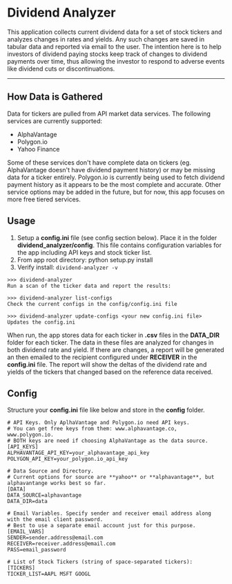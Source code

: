 # Dividend Analyzer

This application collects current dividend data for a set of stock tickers and analyzes changes in rates and yields. Any such changes are saved in tabular data and reported via email to the user. The intention here is to help investors of dividend paying stocks keep track of changes to dividend payments over time, thus allowing the investor to respond to adverse events like dividend cuts or discontinuations.

---------------

## How Data is Gathered

Data for tickers are pulled from API market data services. The following services are currently supported:
- AlphaVantage
- Polygon\.io
- Yahoo Finance

Some of these services don't have complete data on tickers (eg. AlphaVantage doesn't have dividend payment history) or may be missing data for a ticker entirely. Polygon\.io is currently being used to fetch dividend payment history as it appears to be the most complete and accurate. Other service options may be added in the future, but for now, this app focuses on more free tiered services.

## Usage

1. Setup a **config.ini** file (see config section below). Place it in the folder **dividend_analyzer/config**. This file contains configuration variables for the app including API keys and stock ticker list.
2. From app root directory: python setup.py install
3. Verify install: `dividend-analyzer -v`

```
>>> dividend-analyzer
Run a scan of the ticker data and report the results:

>>> dividend-analyzer list-configs
Check the current configs in the config/config.ini file

>>> dividend-analyzer update-configs <your new config.ini file>
Updates the config.ini

```
When run, the app stores data for each ticker in **.csv** files in the **DATA_DIR** folder for each ticker. The data in these files are analyzed for changes in both dividend rate and yield. If there are changes, a report will be generated an then emailed to the recipient configured under **RECEIVER** in the **config.ini** file. The report will show the deltas of the dividend rate and yields of the tickers that changed based on the reference data received.

## Config
Structure your **config.ini** file like below and store in the **config** folder.
```
# API Keys. Only AplhaVantage and Polygon.io need API keys. 
# You can get free keys from them: www.alphavantage.co, www.polygon.io. 
# BOTH keys are need if choosing AlphaVantage as the data source.
[API_KEYS]
ALPHAVANTAGE_API_KEY=your_alphavantage_api_key
POLYGON_API_KEY=your_polygon.io_api_key

# Data Source and Directory. 
# Current options for source are **yahoo** or **alphavantage**, but alphavantange works best so far.
[DATA]
DATA_SOURCE=alphavantage
DATA_DIR=data

# Email Variables. Specify sender and receiver email address along with the email client password. 
# Best to use a separate email account just for this purpose.
[EMAIL_VARS]
SENDER=sender.address@email.com
RECEIVER=receiver.address@email.com
PASS=email_password

# List of Stock Tickers (string of space-separated tickers):
[TICKERS]
TICKER_LIST=AAPL MSFT GOOGL
```
